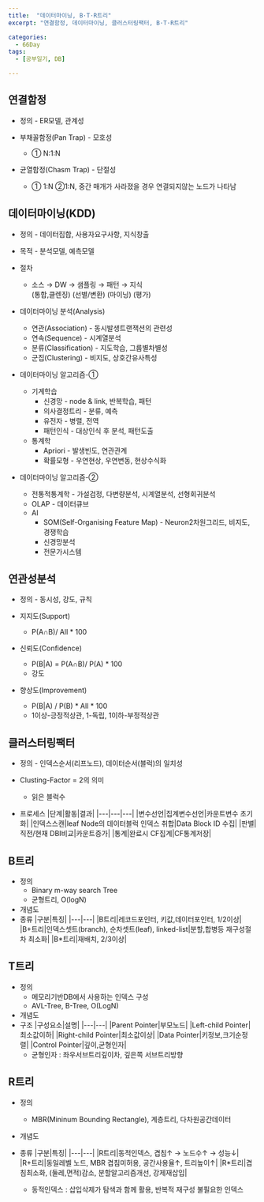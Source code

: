 ```yaml
---
title:  "데이터마이닝, B·T·R트리"
excerpt: "연결함정, 데이터마이닝, 클러스터링팩터, B·T·R트리"

categories:
  - 66Day
tags:
  - [공부일기, DB]

---
```




## 연결함정
- 정의 - ER모델, 관계성

- 부채꼴함정(Pan Trap) - 모호성
	- ① N:1:N

- 균열함정(Chasm Trap) - 단절성
	- ① 1:N ②1:N, 중간 매개가 사라졌을 경우 연결되지않는 노드가 나타남



## 데이터마이닝(KDD)

- 정의 - 데이터집합, 사용자요구사항, 지식창출
- 목적 - 분석모델, 예측모델
- 절차 
	- 소스	→	DW	→	샘플링	→	패턴	→	지식      
	 (통합,클렌징)	(선별/변환)	(마이닝)	(평가)

- 데이터마이닝 분석(Analysis) 
	- 연관(Association) - 동시발생트랜잭션의 관련성
	- 연속(Sequence) - 시계열분석
	- 분류(Classification) - 지도학습, 그룹별차별성
	- 군집(Clustering) - 비지도, 상호간유사특성
	
- 데이터마이닝 알고리즘-①
	- 기계학습
		- 신경망 - node & link, 반복학습, 패턴
		- 의사결정트리 - 분류, 예측
		- 유전자 - 병렬, 전역
		- 패턴인식 - 대상인식 후 분석, 패턴도출
	- 통계학
		- Apriori - 발생빈도, 연관관계
		- 확률모형 - 우연현상, 우연변동, 현상수식화
  
- 데이터마이닝 알고리즘-②
	- 전통적통계학 - 가설검정, 다변량분석, 시계열분석, 선형회귀분석
	- OLAP - 데이터큐브
	- AI 
		- SOM(Self-Organising Feature Map) - Neuron2차원그리드, 비지도, 경쟁학습
		- 신경망분석
		- 전문가시스템
		
		
## 연관성분석
- 정의 - 동시성, 강도, 규칙
- 지지도(Support)
	
	- P(A∩B)/ All * 100 
- 신뢰도(Confidence)
	- P(B|A) = P(A∩B)/ P(A) * 100 
	- 강도
- 향상도(Improvement)
	- P(B|A) / P(B) * All * 100
	- 1이상-긍정적상관, 1-독립, 1이하-부정적상관
	
	
## 클러스터링팩터
- 정의 - 인덱스순서(리프노드), 데이터순서(블럭)의 일치성
- Clusting-Factor = 2의 의미
	
	- 읽은 블럭수
- 프로세스
	|단계|활동|결과|
	|---|---|---|
	|변수선언|집계변수선언|카운트변수 초기화|
	|인덱스스캔|leaf Node의 데이터블럭 인덱스 취합|Data Block ID 수집|
	|판별|직전/현재 DBI비교|카운트증가|
	|통계|완료시 CF집계|CF통계저장|



## B트리

- 정의
	- Binary m-way search Tree 
	- 균형트리, O(logN)
- 개념도
- 종류
	|구분|특징|
	|---|---|
	|B트리|레코드포인터, 키값,데이터포인터, 1/2이상|
	|B+트리|인덱스셋트(branch), 순차셋트(leaf), linked-list|분할,합병등 재구성절차 최소화|
	|B*트리|재배치, 2/3이상|
	



## T트리

- 정의
	- 메모리기반DB에서 사용하는 인덱스 구성
	- AVL-Tree, B-Tree, O(LogN)
- 개념도
- 구조
	|구성요소|설명|
	|---|---|
	|Parent Pointer|부모노드|
	|Left-child Pointer|최소값이하|
	|Right-child Pointer|최소값이상|
	|Data Pointer|키정보,크기순정렬|
	|Control Pointer|깊이,균형인자|
	- 균형인자 : 좌우서브트리깊이차, 깊은쪽 서브트리방향



## R트리

- 정의
	
	- MBR(Mininum Bounding Rectangle), 계층트리, 다차원공간데이터
- 개념도	
- 종류
	|구분|특징|
	|---|---|
	|R트리|동적인덱스, 겹침↑ → 노드수↑ → 성능↓|
	|R+트리|동일레벨 노드, MBR 겹침미허용, 공간사용율↑, 트리높이↑|
	|R*트리|겹침최소화, (둘레,면적)감소, 분할알고리즘개선, 강제재삽입|
	- 동적인덱스 : 삽입삭제가 탐색과 함께 활용, 반복적 재구성 불필요한 인덱스